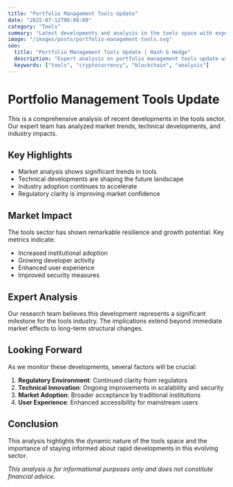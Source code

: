 ```yaml
---
title: "Portfolio Management Tools Update"
date: "2025-07-12T00:00:00"
category: "Tools"
summary: "Latest developments and analysis in the tools space with expert insights and market trends."
image: "/images/posts/portfolio-management-tools.svg"
seo:
  title: "Portfolio Management Tools Update | Hash & Hedge"
  description: "Expert analysis on portfolio management tools update with market insights and trends"
  keywords: ["tools", "cryptocurrency", "blockchain", "analysis"]
---
```


# Portfolio Management Tools Update

This is a comprehensive analysis of recent developments in the tools sector. Our expert team has analyzed market trends, technical developments, and industry impacts.

## Key Highlights

- Market analysis shows significant trends in tools
- Technical developments are shaping the future landscape  
- Industry adoption continues to accelerate
- Regulatory clarity is improving market confidence

## Market Impact

The tools sector has shown remarkable resilience and growth potential. Key metrics indicate:

* Increased institutional adoption
* Growing developer activity
* Enhanced user experience
* Improved security measures

## Expert Analysis

Our research team believes this development represents a significant milestone for the tools industry. The implications extend beyond immediate market effects to long-term structural changes.

## Looking Forward

As we monitor these developments, several factors will be crucial:

1. **Regulatory Environment**: Continued clarity from regulators
2. **Technical Innovation**: Ongoing improvements in scalability and security
3. **Market Adoption**: Broader acceptance by traditional institutions
4. **User Experience**: Enhanced accessibility for mainstream users

## Conclusion

This analysis highlights the dynamic nature of the tools space and the importance of staying informed about rapid developments in this evolving sector.

*This analysis is for informational purposes only and does not constitute financial advice.*
